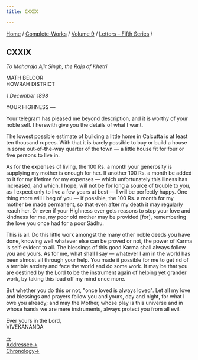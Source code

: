 ```yaml
---
title: CXXIX

---
```



[Home](../../../index.htm) / [Complete-Works](../../complete_works.htm)
/ [Volume 9](../volume_9_contents.htm) / [Letters – Fifth
Series](letters_fifth_series_contents.htm) /



## CXXIX

*To Maharaja Ajit Singh, the Raja of Khetri*

MATH BELOOR  
HOWRAH DISTRICT

*1 December 1898*

YOUR HIGHNESS —

Your telegram has pleased me beyond description, and it is worthy of
your noble self. I herewith give you the details of what I want.

The lowest possible estimate of building a little home in Calcutta is at
least ten thousand rupees. With that it is barely possible to buy or
build a house in some out-of-the-way quarter of the town — a little
house fit for four or five persons to live in.

As for the expenses of living, the 100 Rs. a month your generosity is
supplying my mother is enough for her. If another 100 Rs. a month be
added to it for my lifetime for my expenses — which unfortunately this
illness has increased, and which, I hope, will not be for long a source
of trouble to you, as I expect only to live a few years at best — I will
be perfectly happy. One thing more will I beg of you — if possible, the
100 Rs. a month for my mother be made permanent, so that even after my
death it may regularly reach her. Or even if your Highness ever gets
reasons to stop your love and kindness for me, my poor old mother may be
provided \[for\], remembering the love you once had for a poor Sādhu.

This is all. Do this little work amongst the many other noble deeds you
have done, knowing well whatever else can be proved or not, the power of
Karma is self-evident to all. The blessings of this good Karma shall
always follow you and yours. As for me, what shall I say — whatever I am
in the world has been almost all through your help. You made it possible
for me to get rid of a terrible anxiety and face the world and do some
work. It may be that you are destined by the Lord to be the instrument
again of helping yet grander work, by taking this load off my mind once
more.

But whether you do this or not, "once loved is always loved". Let all my
love and blessings and prayers follow you and yours, day and night, for
what I owe you already; and may the Mother, whose play is this universe
and in whose hands we are mere instruments, always protect you from all
evil.

Ever yours in the Lord,  
VIVEKANANDA

[→](130_margot.htm)  
[Addressee→](../../volume_5/epistles_first_series/088_your_highness.htm)  
[Chronology→](../../volume_5/epistles_first_series/088_your_highness.htm)


